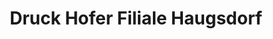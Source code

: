 ---
title: "Druck Hofer Filiale Haugsdorf"
url: /haugsdorf/druck-hofer-filiale-haugsdorf/
shop: Bücher
---
